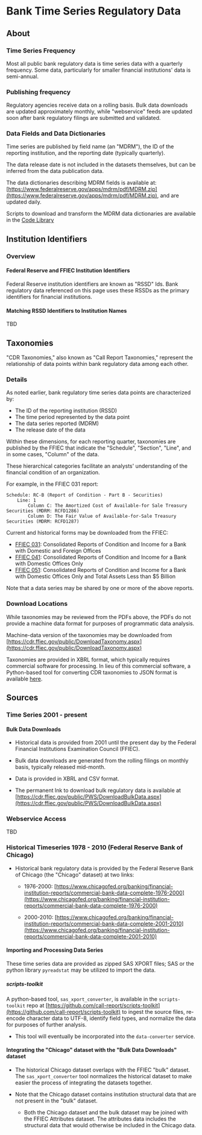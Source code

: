 # Bank Time Series Regulatory Data

## About

### Time Series Frequency

Most all public bank regulatory data is time series data with a quarterly frequency. Some data, particularly for smaller financial institutions' data is semi-annual. 

### Publishing frequency

Regulatory agencies receive data on a rolling basis. Bulk data downloads are updated approximately monthly, while "webservice" feeds are updated soon after bank regulatory filings are submitted and validated.

### Data Fields and Data Dictionaries

Time series are published by field name (an "MDRM"), the ID of the reporting institution, and the reporting date (typically quarterly). 

The data release date is not included in the datasets themselves, but can be inferred from the data publication data.

The data dictionaries describing MDRM fields is available at: [https://www.federalreserve.gov/apps/mdrm/pdf/MDRM.zip](https://www.federalreserve.gov/apps/mdrm/pdf/MDRM.zip), and are updated daily.

Scripts to download and transform the MDRM data dictionaries are available in the [Code Library](/code)

## Institution Identifiers

### Overview

#### Federal Reserve and FFIEC Institution Identifiers

Federal Reserve institution identifiers are known as "RSSD" Ids. Bank regulatory data referenced on this page uses these RSSDs as the primary identifiers for financial institutions.

#### Matching RSSD Identifiers to Institution Names

TBD

## Taxonomies

"CDR Taxonomies," also known as "Call Report Taxonomies," represent the relationship of data points within bank regulatory data among each other.

### Details

As noted earlier, bank regulatory time series data points are characterized by:

- The ID of the reporting institution (RSSD)
- The time period represented by the data point
- The data series reported (MDRM)
- The release date of the data

Within these dimensions, for each reporting quarter, taxonomies are published by the FFIEC that indicate the "Schedule", "Section", "Line", and in some cases, "Column" of the data.

These hierarchical categories facilitate an analysts' understanding of the financial condition of an organization.

For example, in the FFIEC 031 report:
```
Schedule: RC-B (Report of Condition - Part B - Securities)
    Line: 1
        Column C: The Amortized Cost of Available-for Sale Treasury Securities (MDRM: RCFD1286)
        Column D: The Fair Value of Available-for-Sale Treasury Securities (MDRM: RCFD1287)

```

Current and historical forms may be downloaded from the FFIEC:
- [FFIEC 031](https://www.ffiec.gov/forms031.htm): Consolidated Reports of Condition and Income for a Bank with Domestic and Foreign Offices
- [FFIEC 041](https://www.ffiec.gov/forms041.htm): Consolidated Reports of Condition and Income for a Bank with Domestic Offices Only  
- [FFIEC 051](https://www.ffiec.gov/forms051.htm): Consolidated Reports of Condition and Income for a Bank with Domestic Offices Only and Total Assets Less than $5 Billion

Note that a data series may be shared by one or more of the above reports.

### Download Locations

While taxonomies may be reviewed from the PDFs above, the PDFs do not provide a machine data format for purposes of programmatic data analysis.

Machine-data version of the taxonomies may be downloaded from [https://cdr.ffiec.gov/public/DownloadTaxonomy.aspx](https://cdr.ffiec.gov/public/DownloadTaxonomy.aspx)

Taxonomies are provided in XBRL format, which typically requires commercial software for processing. In lieu of this commercial software, a Python-based tool for converting CDR taxonomies to JSON format is available [here](https://github.com/call-report/public-python-scripts/cdr-taxonomy-processor).


## Sources

### Time Series 2001 - present

#### Bulk Data Downloads

- Historical data is provided from 2001 until the present day by the Federal Financial Institutions Examination Council (FFIEC).

- Bulk data downloads are generated from the rolling filings on monthly basis, typically released mid-month. 
  
- Data is provided in XBRL and CSV format.

- The permanent lnk to download bulk regulatory data is available at [https://cdr.ffiec.gov/public/PWS/DownloadBulkData.aspx](https://cdr.ffiec.gov/public/PWS/DownloadBulkData.aspx)

### Webservice Access

TBD

### Historical Timeseries 1978 - 2010 (Federal Reserve Bank of Chicago)

- Historical bank regulatory data is provided by the Federal Reserve Bank of Chicago (the "Chicago" dataset) at two links: 
  - 1976-2000: [https://www.chicagofed.org/banking/financial-institution-reports/commercial-bank-data-complete-1976-2000](https://www.chicagofed.org/banking/financial-institution-reports/commercial-bank-data-complete-1976-2000)

  - 2000-2010: [https://www.chicagofed.org/banking/financial-institution-reports/commercial-bank-data-complete-2001-2010](https://www.chicagofed.org/banking/financial-institution-reports/commercial-bank-data-complete-2001-2010)

#### Importing and Processing Data Series

These time series data are provided as zipped SAS XPORT files; SAS or the python library `pyreadstat` may be utilized to import the data.

##### scripts-toolkit
A python-based tool, `sas_xport_converter`, is available in the `scripts-toolkit` repo at [https://github.com/call-report/scripts-toolkit](https://github.com/call-report/scripts-toolkit) to ingest the source files, re-encode character data to UTF-8, identify field types, and normalize the data for purposes of further analysis.

- This tool will eventually be incorporated into the `data-converter` service.

#### Integrating the "Chicago" dataset with the "Bulk Data Downloads" dataset

- The historical Chicago dataset overlaps with the FFIEC "bulk" dataset. The `sas_xport_converter` tool normalizes the historical dataset to make easier the process of integrating the datasets together. 

- Note that the Chicago dataset contains institution structural data that are not present in the "bulk" dataset.
  - Both the Chicago dataset and the bulk dataset may be joined with the FFIEC Attributes dataset. The attributes data includes the structural data that would otherwise be included in the Chicago data.